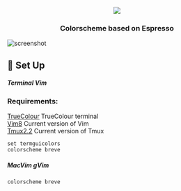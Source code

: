 <p align="center">
<img src="https://user-images.githubusercontent.com/11221489/46771659-6886bc80-cca9-11e8-89b1-9ade979cd778.png"/>
</p>
<h3 align="center">Colorscheme based on Espresso</h3>

![screenshot](https://user-images.githubusercontent.com/11221489/46831828-49476800-cd59-11e8-9d31-a72da14ed3dc.png)

:space_invader: Set Up
------

<h5 align="left">Terminal Vim</h5>
<h3>Requirements:</h3>


[TrueColour](https://gist.github.com/XVilka/8346728) TrueColour terminal<br>
[Vim8](https://github.com/vim/vim) Current version of Vim<br>
[Tmux2.2](https://github.com/tmux/tmux) Current version of Tmux<br>


```VimL
set termguicolors
colorscheme breve
```

<h5 align="left">MacVim gVim</h5>

```VimL
colorscheme breve
```
